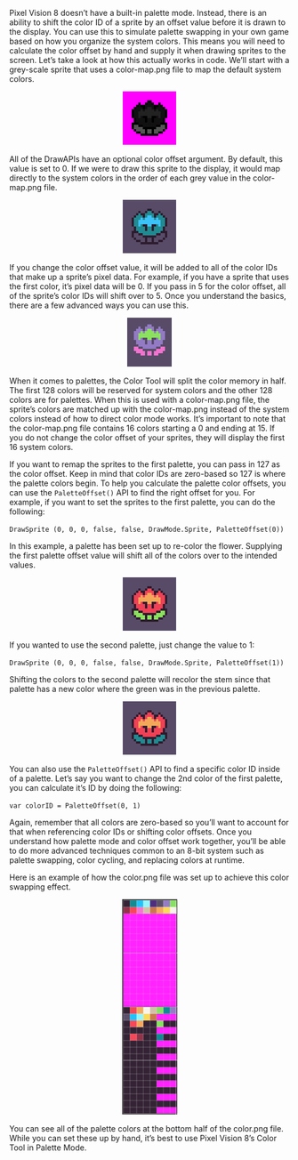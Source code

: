 Pixel Vision 8 doesn’t have a built-in palette mode. Instead, there is an ability to shift the color ID of a sprite by an offset value before it is drawn to the display. You can use this to simulate palette swapping in your own game based on how you organize the system colors. This means you will need to calculate the color offset by hand and supply it when drawing sprites to the screen. Let’s take a look at how this actually works in code. We’ll start with a grey-scale sprite that uses a color-map.png file to map the default system colors.

<p style="text-align:center"><img src="images/PaletteColorOffset_image_0.png" /></p>

All of the DrawAPIs have an optional color offset argument. By default, this value is set to 0. If we were to draw this sprite to the display, it would map directly to the system colors in the order of each grey value in the color-map.png file.

<p style="text-align:center"><img src="images/PaletteColorOffset_image_1.png" /></p>

If you change the color offset value, it will be added to all of the color IDs that make up a sprite’s pixel data. For example, if you have a sprite that uses the first color, it’s pixel data will be 0. If you pass in 5 for the color offset, all of the sprite’s color IDs will shift over to 5. Once you understand the basics, there are a few advanced ways you can use this.

<p style="text-align:center"><img src="images/PaletteColorOffset_image_2.png" /></p>

When it comes to palettes, the Color Tool will split the color memory in half. The first 128 colors will be reserved for system colors and the other 128 colors are for palettes. When this is used with a color-map.png file, the sprite’s colors are matched up with the color-map.png instead of the system colors instead of how to direct color mode works. It’s important to note that the color-map.png file contains 16 colors starting a 0 and ending at 15. If you do not change the color offset of your sprites, they will display the first 16 system colors.

If you want to remap the sprites to the first palette, you can pass in 127 as the color offset. Keep in mind that color IDs are zero-based so 127 is where the palette colors begin. To help you calculate the palette color offsets, you can use the `PaletteOffset()` API to find the right offset for you. For example, if you want to set the sprites to the first palette, you can do the following:

`DrawSprite (0, 0, 0, false, false, DrawMode.Sprite, PaletteOffset(0))`

In this example, a palette has been set up to re-color the flower. Supplying the first palette offset value will shift all of the colors over to the intended values.

<p style="text-align:center"><img src="images/PaletteColorOffset_image_3.png" /></p>

If you wanted to use the second palette, just change the value to 1:

`DrawSprite (0, 0, 0, false, false, DrawMode.Sprite, PaletteOffset(1))`

Shifting the colors to the second palette will recolor the stem since that palette has a new color where the green was in the previous palette.

<p style="text-align:center"><img src="images/PaletteColorOffset_image_4.png" /></p>

You can also use the `PaletteOffset()` API to find a specific color ID inside of a palette. Let’s say you want to change the 2nd color of the first palette, you can calculate it’s ID by doing the following:

`var colorID = PaletteOffset(0, 1)`

Again, remember that all colors are zero-based so you’ll want to account for that when referencing color IDs or shifting color offsets. Once you understand how palette mode and color offset work together, you’ll be able to do more advanced techniques common to an 8-bit system such as palette swapping, color cycling, and replacing colors at runtime.

Here is an example of how the color.png file was set up to achieve this color swapping effect.

<p style="text-align:center"><img src="images/PaletteColorOffset_image_5.png" /></p>

You can see all of the palette colors at the bottom half of the color.png file. While you can set these up by hand, it’s best to use Pixel Vision 8’s Color Tool in Palette Mode.


